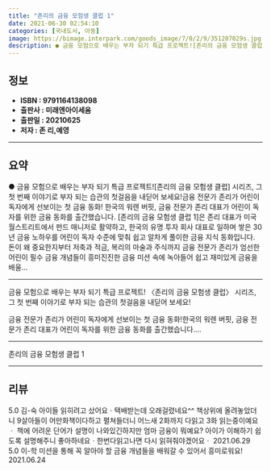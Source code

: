 ```yaml
---
title: "존리의 금융 모험생 클럽 1"
date: 2021-06-30 02:54:10
categories: [국내도서, 아동]
image: https://bimage.interpark.com/goods_image/7/0/2/9/351207029s.jpg
description: ● 금융 모험으로 배우는 부자 되기 특급 프로젝트![존리의 금융 모험생 클럽] 시리즈, 그 첫 번째 이야기로 부자 되는 습관의 첫걸음을 내딛어 보세요!금융 전문가 존리가 어린이 독자에게 선보이는 첫 금융 동화! 한국의 워렌 버핏, 금융 전문가 존리 대표가 어린이 독자를 위한 금융 동
---
```


## **정보**

- **ISBN : 9791164138098**
- **출판사 : 미래엔아이세움**
- **출판일 : 20210625**
- **저자 : 존 리,예영**

------



## **요약**

●  금융 모험으로 배우는 부자 되기 특급 프로젝트![존리의 금융 모험생 클럽] 시리즈, 그 첫 번째 이야기로 부자 되는 습관의 첫걸음을 내딛어 보세요!금융 전문가 존리가 어린이 독자에게 선보이는 첫 금융 동화!  한국의 워렌 버핏, 금융 전문가 존리 대표가 어린이 독자를 위한 금융 동화를 출간했습니다. [존리의 금융 모험생 클럽 1]은 존리 대표가 미국 월스트리트에서 펀드 매니저로 활약하고, 한국의 유명 투자 회사 대표로 일하며 쌓은 30년 금융 노하우를 어린이 독자 수준에 맞춰 쉽고 알차게 풀이한 금융 지식 동화입니다. 돈이 왜 중요한지부터 저축과 적금, 복리의 마술과 주식까지 금융 전문가 존리가 엄선한 어린이 필수 금융 개념들이 흥미진진한 금융 미션 속에 녹아들어 쉽고 재미있게 금융을 배울...

------

금융 모험으로 배우는 부자 되기 특급 프로젝트!
〈존리의 금융 모험생 클럽〉 시리즈, 그 첫 번째 이야기로
 부자 되는 습관의 첫걸음을 내딛어 보세요!

금융 전문가 존리가 어린이 독자에게 선보이는 첫 금융 동화!한국의 워렌 버핏, 금융 전문가 존리 대표가 어린이 독자를 위한 금융 동화를 출간했습니다.... 

------


존리의 금융 모험생 클럽 1 

------


## **리뷰** 

5.0 김-숙 아이들 읽히려고 샀어요ㆍ택배받는데 오래걸렸네요^^
책상위에 올려놓았더니 9살아들이 어만화책이다하고 펼쳐들더니 어느새 2화까지 다읽고 3화 읽는중이예요ㆍ
책에 어려운 단어가 설명이 나와있긴하지만 엄마  금융이 뭐예요? 아이가 이해하기 쉽도록 설명해주니 좋아하네요ㆍ한번다읽고나면 다시 읽혀줘야겠어요ㆍ
 2021.06.29 <br/>5.0 이-학 미션을 통해 꼭 알아야 할 금융 개념들을 배워갈 수 있어서 흥미로워요! 2021.06.24 <br/>